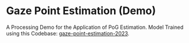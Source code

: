 # Gaze Point Estimation (Demo)

A Processing Demo for the Application of PoG Estimation. Model Trained using this Codebase: [gaze-point-estimation-2023](https://gitee.com/elorfiniel/gaze-point-estimation-2023).

